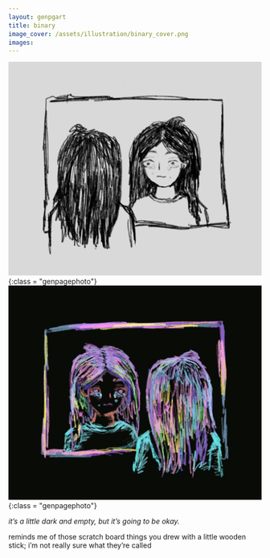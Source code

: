 ```yaml
---
layout: genpgart
title: binary
image_cover: /assets/illustration/binary_cover.png
images:
---
```


![downloadimg](/assets/illustration/binary_1.png){:class = "genpagephoto"}
![downloadimg](/assets/illustration/binary_0.png){:class = "genpagephoto"}


*it’s a little dark and empty, but it’s going to be okay.* 

reminds me of those scratch board things you drew with a little wooden stick; i’m not really sure what they’re called
